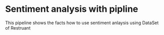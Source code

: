 # Sentiment analysis with pipline 

This pipeline shows the facts how to use sentiment anlaysis using DataSet of Restruant 
